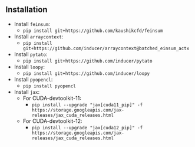 ## Installation

- Install `feinsum`:
  - `pip install git+https://github.com/kaushikcfd/feinsum`
- Install `arraycontext`:
  - `pip install git+https://github.com/inducer/arraycontext@batched_einsum_actx`
- Install `pytato`:
  - `pip install git+https://github.com/inducer/pytato`
- Install `loopy`:
  - `pip install git+https://github.com/inducer/loopy`
- Install `pyopencl`:
  - `pip install pyopencl`
- Install `jax`:
  - For CUDA-devtoolkit-11:
    - `pip install --upgrade "jax[cuda11_pip]" -f https://storage.googleapis.com/jax-releases/jax_cuda_releases.html`
  - For CUDA-devtoolkit-12:
    - `pip install --upgrade "jax[cuda12_pip]" -f https://storage.googleapis.com/jax-releases/jax_cuda_releases.html`
